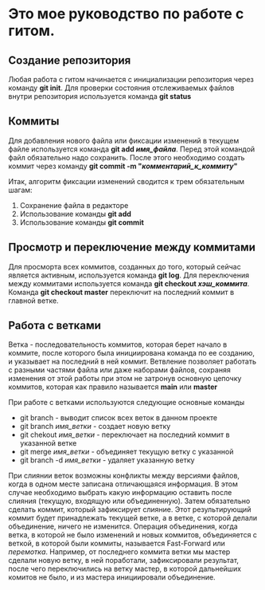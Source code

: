 # Это мое руководство по работе с гитом.

## Создание репозитория

Любая работа с гитом начинается с инициализации репозитория через команду **git init**.
Для проверки состояния отслеживаемых файлов внутри репозитория используется команда **git status**

## Коммиты

Для добавления нового файла или фиксации изменений в текущем файле используется команда **git add *имя_файла***. Перед этой командой файл обязательно надо сохранить. После этого необходимо создать коммит через команду **git commit -m "*комментарий_к_коммиту*"**

Итак, алгоритм фиксации изменений сводится к трем обязательным шагам:

1. Сохранение файла в редакторе
2. Использование команды **git add**
3. Использование команды **git commit**

## Просмотр и переключение между коммитами

Для просморта всех коммитов, созданных до того, который сейчас является активным, используется команда **git log**. Для переключения между коммитами используется команда **git checkout *хэш_коммита***. Команда **git checkout master** переключит на последний коммит в главной ветке.

## Работа с ветками
Ветка  - последовательность коммитов, которая берет начало в коммите, после которого была инициирована команда по ее созданию, и указывает на последний в ней коммит. Ветвление позволяет работать с разными частями файла или даже наборами файлов, сохраняя изменения от этой работы при этом не затронув основную цепочку коммитов, которая как правило называется **main** или **master**

При работе с ветками используются следующие основные команды
* git branch - выводит список всех веток в данном проекте
* git branch *имя_ветки* - создает новую ветку
* git chekout *имя_ветки* - переключает на последний коммит в указанной ветке
* git merge *имя_ветки* - объединяет текущую ветку с указанной
* git branch -d *имя_ветки* - удаляет указанную ветку 

 При слиянии веток возможны конфликты между версиями файлов, когда в одном месте записана отличающаяся информация. В этом случае необходимо выбрать какую информацию оставить после слияния (текущую, входящую или объединенную). Затем обязательно сделать коммит, который зафиксирует слияние. Этот результирующий коммит будет принадлежать текущей ветке, а в ветке, с которой делали объединение, ничего не изменится. Операция объединения, когда ветка, в которой не было изменений и новых коммитов, объединяется с веткой, в которой были коммиты, называется Fast-Forward или *перемотка*. Например, от последнего коммита ветки мы мастер сделали новую ветку, в ней поработали, зафиксировали результат, после чего переключились на ветку мастер, в которой дальнейших комитов не было, и из мастера инициировали объединение. 
